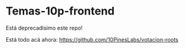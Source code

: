 # Temas-10p-frontend

Está deprecadisimo este repo!

Está todo acá ahora: https://github.com/10PinesLabs/votacion-roots
